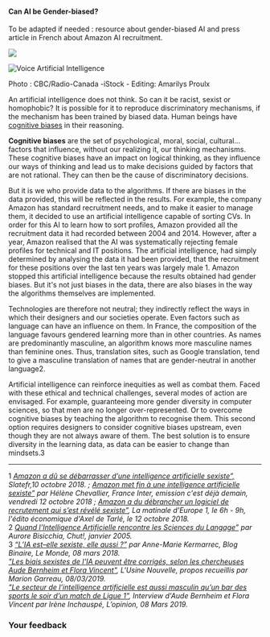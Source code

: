 #### Can AI be Gender-biased?

To be adapted if needed : resource about gender-biased AI and press article in French about Amazon AI recruitment.

![](/static/ondira-levrres-intelligence-artificielle-femmes.jpg)

![Voice Artificial Intelligence](https://ici.radio-canada.ca/premiere/emissions/on-dira-ce-qu-on-voudra/segments/chronique/56567/siri-cortana-alexa-intelligence-artificielle-sexiste-silicon-valley)

Photo : CBC/Radio-Canada -iStock - Editing: Amarilys Proulx

An artificial intelligence does not think. So can it be racist, sexist or homophobic? It is possible for it to reproduce discriminatory mechanisms, if the mechanism has been trained by biased data. Human beings have [cognitive biases](https://www.fun-mooc.fr/courses/course-v1:inria+41021+session01/74acf5a9f91540bdace334610838db53/#B) in their reasoning.

**Cognitive biases** are the set of psychological, moral, social, cultural... factors that influence, without our realizing it, our thinking mechanisms. These cognitive biases have an impact on logical thinking, as they influence our ways of thinking and lead us to make decisions guided by factors that are not rational. They can then be the cause of discriminatory decisions.

But it is we who provide data to the algorithms. If there are biases in the data provided, this will be reflected in the results. For example, the company Amazon has standard recruitment needs, and to make it easier to manage them, it decided to use an artificial intelligence capable of sorting CVs. In order for this AI to learn how to sort profiles, Amazon provided all the recruitment data it had recorded between 2004 and 2014. However, after a year, Amazon realised that the AI was systematically rejecting female profiles for technical and IT positions. The artificial intelligence, had simply determined by analysing the data it had been provided, that the recruitment for these positions over the last ten years was largely male 1. Amazon stopped this artificial intelligence because the results obtained had gender biases. But it's not just biases in the data, there are also biases in the way the algorithms themselves are implemented.

Technologies are therefore not neutral; they indirectly reflect the ways in which their designers and our societies operate. Even factors such as language can have an influence on them. In France, the composition of the language favours gendered learning more than in other countries. As names are predominantly masculine, an algorithm knows more masculine names than feminine ones. Thus, translation sites, such as Google translation, tend to give a masculine translation of names that are gender-neutral in another language2.

Artificial intelligence can reinforce inequities as well as combat them. Faced with these ethical and technical challenges, several modes of action are envisaged. For example, guaranteeing more gender diversity in computer sciences, so that men are no longer over-represented. Or to overcome cognitive biases by teaching the algorithm to recognise them. This second option requires designers to consider cognitive biases upstream, even though they are not always aware of them. The best solution is to ensure diversity in the learning data, as data can be easier to change than mindsets.3

* * *

1 _[Amazon a dû se débarrasser d’une intelligence artificielle sexiste”,](http://www.slate.fr/story/168413/amazon-abandonne-intelligence-artificielle-sexiste) Slatefr,10 octobre 2018. ; [Amazon met fin à une intelligence artificielle sexiste”](https://www.franceinter.fr/emissions/c-est-deja-demain/c-est-deja-demain-12-octobre-2018) par Hélène Chevallier, France Inter, emission c'est déjà demain, vendredi 12 octobre 2018 ; [Amazon a du débrancher un logiciel de recrutement qui s’est révélé sexiste”](https://www.europe1.fr/emissions/axel-de-tarle-vous-parle-economie/amazon-a-du-debrancher-une-logiciel-de-recrutement-qui-sest-revele-sexiste-37768493), La matinale d'Europe 1, le 6h - 9h, l'édito économique d'Axel de Tarlé, le 12 octobre 2018._  
2 _[Quand l’Intelligence Artificielle rencontre les Sciences du Langage”](https://chut.media/portraits/intelligence-artificielle-sciences-du-langage/) par Aurore Bisicchia, Chut!, janvier 2005._  
3 _[“L’IA est–elle sexiste, elle aussi ?”](https://www.lemonde.fr/blog/binaire/2018/03/08/lia-est-elle-sexiste-elle-aussi/) par Anne-Marie Kermarrec, Blog Binaire, Le Monde, 08 mars 2018._  
_["Les biais sexistes de l'IA peuvent être corrigés, selon les chercheuses Aude Bernheim et Flora Vincent"](https://www.usinenouvelle.com/editorial/les-biais-sexistes-de-l-ia-peuvent-etre-corriges-selon-les-chercheuses-aude-bernheim-et-flora-vincent.N815345), L'Usine Nouvelle, propos recueillis par Marion Garreau, 08/03/2019._  
_["Le secteur de l’intelligence artificielle est aussi masculin qu’un bar des sports le soir d’un match de Ligue 1”](https://www.lopinion.fr/edition/politique/secteur-l-intelligence-artificielle-est-aussi-masculin-qu-bar-sports-180114), Interview d'Aude Bernheim et Flora Vincent par Irène Inchauspé, L’opinion, 08 Mars 2019._  

### Your feedback